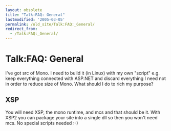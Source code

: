```yaml
---
layout: obsolete
title: "Talk:FAQ: General"
lastmodified: '2005-03-05'
permalink: /old_site/Talk:FAQ:_General/
redirect_from:
  - /Talk:FAQ:_General/
---
```


Talk:FAQ: General
=================

I've got src of Mono. I need to build it (in Linux) with my own "script" e.g. keep everything connected with ASP.NET and discard everything I need not in order to reduce size of Mono. What should I do to rich my purpose?

XSP
---

You will need XSP, the mono runtime, and mcs and that should be it. With XSP2 you can package your site into a single dll so then you won't need mcs. No special scripts needed :-)

